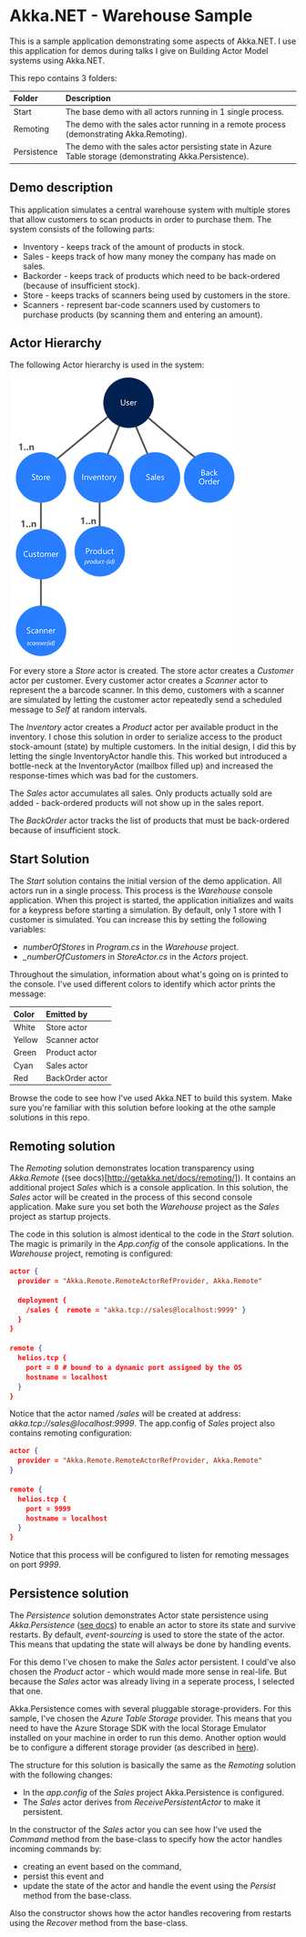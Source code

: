 # Akka.NET - Warehouse Sample
This is a sample application demonstrating some aspects of Akka.NET. I use this application for demos during talks I give on Building Actor Model systems using Akka.NET.

This repo contains 3 folders:

| Folder      | Description                                                                                             |
|:------------|:--------------------------------------------------------------------------------------------------------|
| Start       | The base demo with all actors running in 1 single process.                                              |
| Remoting    | The demo with the sales actor running in a remote process (demonstrating Akka.Remoting).                |
| Persistence | The demo with the sales actor persisting state in Azure Table storage (demonstrating Akka.Persistence). | 

## Demo description
This application simulates a central warehouse system with multiple stores that allow customers to scan products in order to purchase them. The system consists of the following parts:

* Inventory - keeps track of the amount of products in stock.
* Sales - keeps track of how many money the company has made on sales.
* Backorder - keeps track of products which need to be back-ordered (because of insufficient stock).
* Store - keeps tracks of scanners being used by customers in the store.
* Scanners - represent bar-code scanners used by customers to purchase products (by scanning them and entering an amount).

## Actor Hierarchy
The following Actor hierarchy is used in the system:

![Actor Hierarchy](actor-hierarchy.png)

For every store a *Store* actor is created. The store actor creates a *Customer* actor per customer. Every customer actor creates a *Scanner* actor to represent the a barcode scanner. In this demo, customers with a scanner are simulated by letting the customer actor repeatedly send a scheduled message to *Self* at random intervals.

The *Inventory* actor creates a *Product* actor per available product in the inventory. I chose this solution in order to serialize access to the product stock-amount (state) by multiple customers. In the initial design, I did this by letting the single InventoryActor handle this. This worked but introduced a bottle-neck at the InventoryActor (mailbox filled up) and increased the response-times which was bad for the customers. 

The *Sales* actor accumulates all sales. Only products actually sold are added - back-ordered products will not show up in the sales report.

The *BackOrder* actor tracks the list of products that must be back-ordered because of insufficient stock.

## Start Solution
The *Start* solution contains the initial version of the demo application. All actors run in a single process. This process is the *Warehouse* console application. When this project is started, the application initializes and waits for a keypress before starting a simulation. By default, only 1 store with 1 customer is simulated. You can increase this by setting the following variables:

* *numberOfStores* in *Program.cs* in the *Warehouse* project. 
* *_numberOfCustomers* in *StoreActor.cs* in the *Actors* project.

Throughout the simulation, information about what's going on is printed to the console. I've used different colors to identify which actor prints the message:

| Color     | Emitted by        |
|:----------|:------------------|
| White     | Store actor       |
| Yellow    | Scanner actor     |
| Green     | Product actor     |
| Cyan      | Sales actor       |
| Red       | BackOrder actor   |

Browse the code to see how I've used Akka.NET to build this system. Make sure you're familiar with this solution before looking at the othe sample solutions in this repo.

## Remoting solution
The *Remoting* solution demonstrates location transparency using *Akka.Remote* ((see docs)[http://getakka.net/docs/remoting/]). It contains an additional project *Sales* which is a console application. In this solution, the *Sales* actor will be created in the process of this second console application. Make sure you set both the *Warehouse* project as the *Sales* project as startup projects. 

The code in this solution is almost identical to the code in the *Start* solution. The magic is primarily in the *App.config* of the console applications. In the *Warehouse* project, remoting is configured:

```JSON  
actor { 
  provider = "Akka.Remote.RemoteActorRefProvider, Akka.Remote"    
  
  deployment {   
    /sales {  remote = "akka.tcp://sales@localhost:9999" }               
  }   
}  

remote { 
  helios.tcp {   
    port = 0 # bound to a dynamic port assigned by the OS   
    hostname = localhost 
  }  
}
```
Notice that the actor named */sales* will be created at address: *akka.tcp://sales@localhost:9999*. The app.config of *Sales* project also contains remoting configuration:

```JSON  
actor { 
  provider = "Akka.Remote.RemoteActorRefProvider, Akka.Remote"  
}   

remote { 
  helios.tcp {   
    port = 9999   
    hostname = localhost 
  }  
}
```
Notice that this process will be configured to listen for remoting messages on port *9999*.

## Persistence solution
The *Persistence* solution demonstrates Actor state persistence using *Akka.Persistence* ([see docs](http://getakka.net/docs/persistence/architecture)) to enable an actor to store its state and survive restarts. By default, *event-sourcing* is used to store the state of the actor. This means that updating the state will always be done by handling events.

For this demo I've chosen to make the *Sales* actor persistent. I could've also chosen the *Product* actor - which would made more sense in real-life. But because the *Sales* actor was already living in a seperate process, I selected that one.

Akka.Persistence comes with several pluggable storage-providers. For this sample, I've chosen the *Azure Table Storage* provider. This means that you need to have the Azure Storage SDK with the local Storage Emulator installed on your machine in order to run this demo. Another option would be to configure a different storage provider (as described in [here](http://getakka.net/docs/persistence/storage-plugins)).  

The structure for this solution is basically the same as the *Remoting* solution with the following changes:

* In the *app.config* of the *Sales* project Akka.Persistence is configured.
* The *Sales* actor derives from *ReceivePersistentActor* to make it persistent.

In the constructor of the *Sales* actor you can see how I've used the *Command* method from the base-class to specify how the actor handles incoming commands by:

* creating an event based on the command,
* persist this event and
* update the state of the actor and handle the event using the *Persist* method from the base-class.

Also the constructor shows how the actor handles recovering from restarts using the *Recover* method from the base-class.
